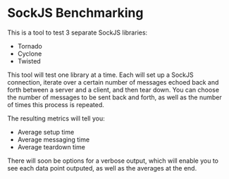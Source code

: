 SockJS Benchmarking
===================

This is a tool to test 3 separate SockJS libraries:
- Tornado
- Cyclone
- Twisted

This tool will test one library at a time. Each will set up a SockJS connection, iterate over a certain number of messages echoed back and forth between a server and a client, and then tear down.  You can choose the number of messages to be sent back and forth, as well as the number of times this process is repeated.  

The resulting metrics will tell you:
- Average setup time
- Average messaging time
- Average teardown time

There will soon be options for a verbose output, which will enable you to see each data point outputed, as well as the averages at the end. 